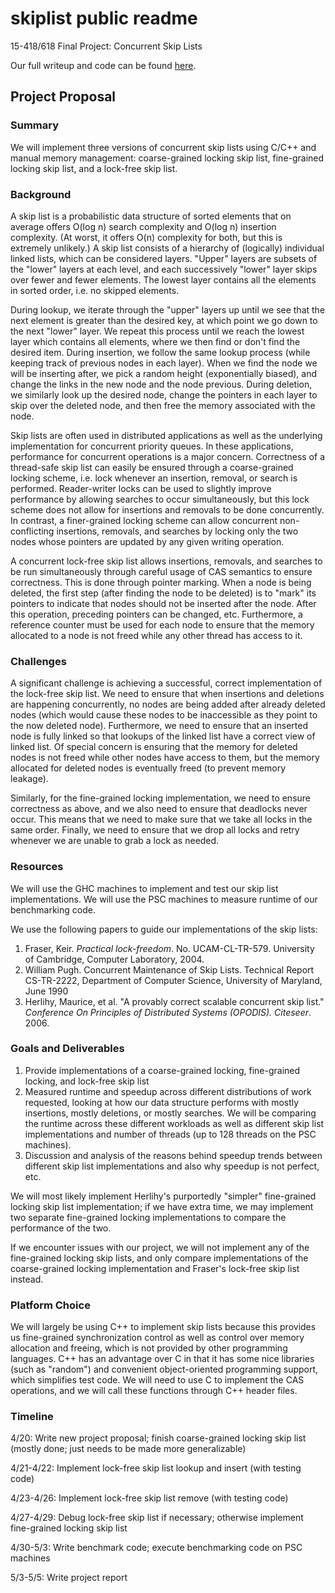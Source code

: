 # skiplist public readme
15-418/618 Final Project: Concurrent Skip Lists

Our full writeup and code can be found [here](https://github.com/gean2/parallel-cnn/edit/main/README.md).

## Project Proposal

### Summary

We will implement three versions of concurrent skip lists using C/C++ and manual memory management: coarse-grained locking skip list, fine-grained locking skip list, and a lock-free skip list. 

### Background

A skip list is a probabilistic data structure of sorted elements that on average offers O(log n) search complexity and O(log n) insertion complexity. (At worst, it offers O(n) complexity for both, but this is extremely unlikely.) A skip list consists of a hierarchy of (logically) individual linked lists, which can be considered layers. "Upper" layers are subsets of the "lower" layers at each level, and each successively "lower" layer skips over fewer and fewer elements. The lowest layer contains all the elements in sorted order, i.e. no skipped elements.

During lookup, we iterate through the "upper" layers up until we see that the next element is greater than the desired key, at which point we go down to the next "lower" layer. We repeat this process until we reach the lowest layer which contains all elements, where we then find or don't find the desired item. During insertion, we follow the same lookup process (while keeping track of previous nodes in each layer). When we find the node we will be inserting after, we pick a random height (exponentially biased), and change the links in the new node and the node previous. During deletion, we similarly look up the desired node, change the pointers in each layer to skip over the deleted node, and then free the memory associated with the node.

Skip lists are often used in distributed applications as well as the underlying implementation for concurrent priority queues. In these applications, performance for concurrent operations is a major concern. Correctness of a thread-safe skip list can easily be ensured through a coarse-grained locking scheme, i.e. lock whenever an insertion, removal, or search is performed. Reader-writer locks can be used to slightly improve performance by allowing searches to occur simultaneously, but this lock scheme does not allow for insertions and removals to be done concurrently. In contrast, a finer-grained locking scheme can allow concurrent non-conflicting insertions, removals, and searches by locking only the two nodes whose pointers are updated by any given writing operation.

A concurrent lock-free skip list allows insertions, removals, and searches to be run simultaneously through careful usage of CAS semantics to ensure correctness. This is done through pointer marking. When a node is being deleted, the first step (after finding the node to be deleted) is to "mark" its pointers to indicate that nodes should not be inserted after the node. After this operation, preceding pointers can be changed, etc. Furthermore, a reference counter must be used for each node to ensure that the memory allocated to a node is not freed while any other thread has access to it. 

### Challenges

A significant challenge is achieving a successful, correct implementation of the lock-free skip list. We need to ensure that when insertions and deletions are happening concurrently, no nodes are being added after already deleted nodes (which would cause these nodes to be inaccessible as they point to the now deleted node). Furthermore, we need to ensure that an inserted node is fully linked so that lookups of the linked list have a correct view of linked list. Of special concern is ensuring that the memory for deleted nodes is not freed while other nodes have access to them, but the memory allocated for deleted nodes is eventually freed (to prevent memory leakage). 

Similarly, for the fine-grained locking implementation, we need to ensure correctness as above, and we also need to ensure that deadlocks never occur.  This means that we need to make sure that we take all locks in the same order. Finally, we need to ensure that we drop all locks and retry whenever we are unable to grab a lock as needed. 

### Resources

We will use the GHC machines to implement and test our skip list implementations. We will use the PSC machines to measure runtime of our benchmarking code.

We use the following papers to guide our implementations of the skip lists:

1. Fraser, Keir. *Practical lock-freedom*. No. UCAM-CL-TR-579. University of Cambridge, Computer Laboratory, 2004.
2. William Pugh. Concurrent Maintenance of Skip Lists. Technical Report CS-TR-2222, Department of Computer Science, University of Maryland, June 1990
3. Herlihy, Maurice, et al. "A provably correct scalable concurrent skip list." *Conference On Principles of Distributed Systems (OPODIS). Citeseer*. 2006.

### Goals and Deliverables

1. Provide implementations of a coarse-grained locking, fine-grained locking, and lock-free skip list
2. Measured runtime and speedup across different distributions of work requested, looking at how our data structure performs with mostly insertions, mostly deletions, or mostly searches. We will be comparing the runtime across these different workloads as well as different skip list implementations and number of threads (up to 128 threads on the PSC machines).
3. Discussion and analysis of the reasons behind speedup trends between different skip list implementations and also why speedup is not perfect, etc.

We will most likely implement Herlihy's purportedly "simpler" fine-grained locking skip list implementation; if we have extra time, we may implement two separate fine-grained locking implementations to compare the performance of the two.

If we encounter issues with our project, we will not implement any of the fine-grained locking skip lists, and only compare implementations of the coarse-grained locking implementation and Fraser's lock-free skip list instead.

### Platform Choice

We will largely be using C++ to implement skip lists because this provides us fine-grained synchronization control as well as control over memory allocation and freeing, which is not provided by other programming languages. C++ has an advantage over C in that it has some nice libraries (such as "random") and convenient object-oriented programming support, which simplifies test code. We will need to use C to implement the CAS operations, and we will call these functions through C++ header files.

### Timeline

4/20: Write new project proposal; finish coarse-grained locking skip list (mostly done; just needs to be made more generalizable)

4/21-4/22: Implement lock-free skip list lookup and insert (with testing code)

4/23-4/26: Implement lock-free skip list remove (with testing code)

4/27-4/29: Debug lock-free skip list if necessary; otherwise implement fine-grained locking skip list

4/30-5/3: Write benchmark code; execute benchmarking code on PSC machines

5/3-5/5: Write project report 
